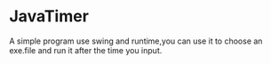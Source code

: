 JavaTimer
=========

A simple program use swing and runtime,you can use it to choose an exe.file and run it after the time you input.


